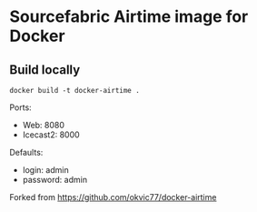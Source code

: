 # Sourcefabric Airtime image for Docker

## Build locally
```
docker build -t docker-airtime .
```

Ports:
- Web: 8080
- Icecast2: 8000

Defaults:
- login: admin
- password: admin

Forked from https://github.com/okvic77/docker-airtime
